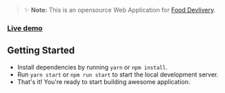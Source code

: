 > ✨ **Note:** This is an opensource Web Application for [Food Devlivery](https://react-quick-food.firebaseapp.com/).

### [Live demo](https://react-quick-food.firebaseapp.com/)

## Getting Started

- Install dependencies by running `yarn` or `npm install`.
- Run `yarn start` or `npm run start` to start the local development server.
- That's it! You're ready to start building awesome application.
